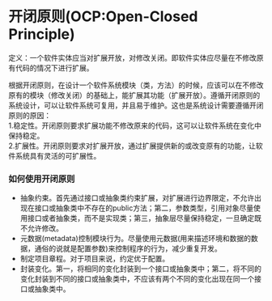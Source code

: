 # 开闭原则(OCP:Open-Closed Principle)
定义：一个软件实体应当对扩展开放，对修改关闭。即软件实体应尽量在不修改原有代码的情况下进行扩展。

根据开闭原则，在设计一个软件系统模块（类，方法）的时候，应该可以在不修改原有的模块（修改关闭）的基础上，能扩展其功能（扩展开放）。遵循开闭原则的系统设计，可以让软件系统可复用，并且易于维护。这也是系统设计需要遵循开闭原则的原因：  
 1.稳定性。开闭原则要求扩展功能不修改原来的代码，这可以让软件系统在变化中保持稳定。  
 2.扩展性。开闭原则要求对扩展开放，通过扩展提供新的或改变原有的功能，让软件系统具有灵活的可扩展性。  
 
### 如何使用开闭原则
 * 抽象约束。首先通过接口或抽象类约束扩展，对扩展进行边界限定，不允许出现在接口或抽象类中不存在的public方法；第二，参数类型，引用对象尽量使用接口或者抽象类，而不是实现类；第三，抽象层尽量保持稳定，一旦确定既不允许修改。
 * 元数据(metadata)控制模块行为。尽量使用元数据(用来描述环境和数据的数据，通俗的说就是配置参数)来控制程序的行为，减少重复开发。
 * 制定项目章程。对于项目来说，约定优于配置。
 * 封装变化。第一，将相同的变化封装到一个接口或抽象类中；第二，将不同的变化封装到不同的接口或抽象类中，不应该有两个不同的变化出现在同一个接口或抽象类中。